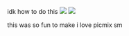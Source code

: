 idk how to do this
![](https://komarev.com/ghpvc/?username=toddalquist-luvr&yellow)
<img src="https://img1.picmix.com/output/pic/normal/9/9/2/6/12296299_8f40b.gif"/>

this was so fun to make i love picmix sm

<!--
**toddalquist-luvr/toddalquist-luvr** is a ✨ _special_ ✨ repository because its `README.md` (this file) appears on your GitHub profile.

Here are some ideas to get you started:

- 🔭 I’m currently working on ...
- 🌱 I’m currently learning ...
- 👯 I’m looking to collaborate on ...
- 🤔 I’m looking for help with ...
- 💬 Ask me about ...
- 📫 How to reach me: ...
- 😄 Pronouns: ...
- ⚡ Fun fact: ...
-->

